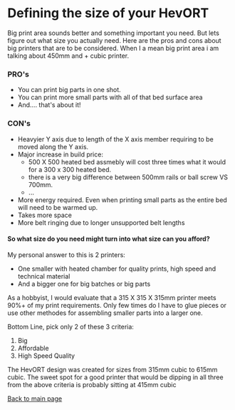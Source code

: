 # Defining the size of your HevORT

Big print area sounds better and something important you need. But lets figure out what size you actually need.
Here are the pros and cons about big printers that are to be considered.  When I a mean big print area i am talking about 450mm and + cubic printer.

### PRO's
- You can print big parts in one shot.
- You can print more small parts with all of that bed surface area
- And.... that's about it!

### CON's
- Heavyier Y axis due to length of the X axis member requiring to be moved along the Y axis.
- Major increase in build price:
  - 500 X 500 heated bed assmebly will cost three times what it would for a 300 x 300 heated bed.
  - there is a very big difference between 500mm rails or ball screw VS 700mm.
  - ...
- More energy required.  Even when printing small parts as the entire bed will need to be warmed up.
- Takes more space
- More belt ringing due to longer unsupported belt lengths

#### So what size do you need might turn into what size can you afford? 
My personal answer to this is 2 printers:
- One smaller with heated chamber for quality prints, high speed and technical material
- And a bigger one for big batches or big parts

As a hobbyist, I would evaluate that a 315 X 315 X 315mm printer meets 90%+ of my print requirements.  Only few times do I have to glue pieces or use other methodes for assembling smaller parts into a larger one. 

Bottom Line, pick only 2 of these 3 criteria:
1. Big
2. Affordable
3. High Speed Quality

The HevORT design was created for sizes from 315mm cubic to 615mm cubic.  The sweet spot for a good printer that would be dipping in all three from the above criteria is probably sitting at 415mm cubic 

[Back to main page](/README.md)
